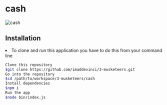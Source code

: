 # cash
![cash](http://www.asbuers.com/basket-villeurbanne/wp-content/uploads/2018/06/prixLicences-259x300.png)

## Installation
<li>
To clone and run this application you have to do this from your command line

```sh
Clone this repository
$git clone https://github.com/imaddevinci/3-musketeers.git
Go into the repository
$cd /path/to/workspace/3-musketeers/cash
Install dependencies
$npm i
Run the app
$node bin/index.js
```
</li>